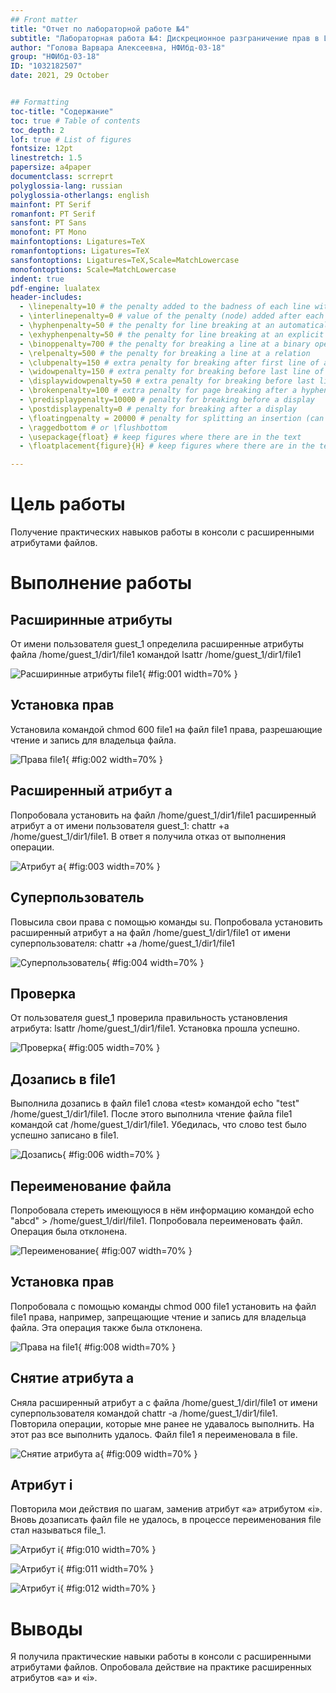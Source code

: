```yaml
---
## Front matter
title: "Отчет по лабораторной работе №4"
subtitle: "Лабораторная работа №4: Дискреционное разграничение прав в Linux. Расширенные атрибуты"
author: "Голова Варвара Алексеевна, НФИбд-03-18"
group: "НФИбд-03-18"
ID: "1032182507"
date: 2021, 29 October


## Formatting
toc-title: "Содержание"
toc: true # Table of contents
toc_depth: 2
lof: true # List of figures
fontsize: 12pt
linestretch: 1.5
papersize: a4paper
documentclass: scrreprt
polyglossia-lang: russian
polyglossia-otherlangs: english
mainfont: PT Serif
romanfont: PT Serif
sansfont: PT Sans
monofont: PT Mono
mainfontoptions: Ligatures=TeX
romanfontoptions: Ligatures=TeX
sansfontoptions: Ligatures=TeX,Scale=MatchLowercase
monofontoptions: Scale=MatchLowercase
indent: true
pdf-engine: lualatex
header-includes:
  - \linepenalty=10 # the penalty added to the badness of each line within a paragraph (no associated penalty node) Increasing the value makes tex try to have fewer lines in the paragraph.
  - \interlinepenalty=0 # value of the penalty (node) added after each line of a paragraph.
  - \hyphenpenalty=50 # the penalty for line breaking at an automatically inserted hyphen
  - \exhyphenpenalty=50 # the penalty for line breaking at an explicit hyphen
  - \binoppenalty=700 # the penalty for breaking a line at a binary operator
  - \relpenalty=500 # the penalty for breaking a line at a relation
  - \clubpenalty=150 # extra penalty for breaking after first line of a paragraph
  - \widowpenalty=150 # extra penalty for breaking before last line of a paragraph
  - \displaywidowpenalty=50 # extra penalty for breaking before last line before a display math
  - \brokenpenalty=100 # extra penalty for page breaking after a hyphenated line
  - \predisplaypenalty=10000 # penalty for breaking before a display
  - \postdisplaypenalty=0 # penalty for breaking after a display
  - \floatingpenalty = 20000 # penalty for splitting an insertion (can only be split footnote in standard LaTeX)
  - \raggedbottom # or \flushbottom
  - \usepackage{float} # keep figures where there are in the text
  - \floatplacement{figure}{H} # keep figures where there are in the text

---
```


# Цель работы

Получение практических навыков работы в консоли с расширенными атрибутами файлов.

# Выполнение работы

## Расширинные атрибуты

От имени пользователя guest_1 определила расширенные атрибуты файла /home/guest_1/dir1/file1 командой lsattr /home/guest_1/dir1/file1

![Расширинные атрибуты file1](images/lab4_1.png){ #fig:001 width=70% }

## Установка прав

Установила командой chmod 600 file1 на файл file1 права, разрешающие чтение и запись для владельца файла.

![Права file1](images/lab4_2.png){ #fig:002 width=70% }

## Расширенный атрибут a

Попробовала установить на файл /home/guest_1/dir1/file1 расширенный атрибут a от имени пользователя guest_1: chattr +a /home/guest_1/dir1/file1. В ответ я получила отказ от выполнения операции.

![Атрибут a](images/lab4_3.png){ #fig:003 width=70% }

## Суперпользователь

Повысила свои права с помощью команды su. Попробовала установить расширенный атрибут a на файл /home/guest_1/dir1/file1 от имени суперпользователя: chattr +a /home/guest_1/dir1/file1

![Суперпользователь](images/lab4_4.png){ #fig:004 width=70% }

## Проверка

От пользователя guest_1 проверила правильность установления атрибута: lsattr /home/guest_1/dir1/file1. Установка прошла успешно.

![Проверка](images/lab4_5.png){ #fig:005 width=70% }

## Дозапись в file1

Выполнила дозапись в файл file1 слова «test» командой echo "test" /home/guest_1/dir1/file1. После этого выполнила чтение файла file1 командой cat /home/guest_1/dir1/file1. Убедилась, что слово test было успешно записано в file1.

![Дозапись](images/lab4_6.png){ #fig:006 width=70% }

## Переименование файла

Попробовала стереть имеющуюся в нём информацию командой echo "abcd" > /home/guest_1/dirl/file1. Попробовала переименовать файл. Операция была отклонена.

![Переименование](images/lab4_7.png){ #fig:007 width=70% }

## Установка прав

Попробовала с помощью команды chmod 000 file1 установить на файл file1 права, например, запрещающие чтение и запись для владельца файла. Эта операция также была отклонена.

![Права на file1](images/lab4_8.png){ #fig:008 width=70% }

## Снятие атрибута a

Сняла расширенный атрибут a с файла /home/guest_1/dirl/file1 от имени суперпользователя командой chattr -a /home/guest_1/dir1/file1. Повторила операции, которые мне ранее не удавалось выполнить. На этот раз все выполнить удалось. Файл file1 я переименовала в file.

![Снятие атрибута a](images/lab4_9.png){ #fig:009 width=70% }

## Атрибут i

Повторила мои действия по шагам, заменив атрибут «a» атрибутом «i». Вновь дозаписать файл file не удалось, в процессе переименования file стал называться file_1.

![Атрибут i](images/lab4_10.png){ #fig:010 width=70% }

![Атрибут i](images/lab4_11.png){ #fig:011 width=70% }

![Атрибут i](images/lab4_12.png){ #fig:012 width=70% }

# Выводы

Я получила практические навыки работы в консоли с расширенными атрибутами файлов. Опробовала действие на практике расширенных атрибутов «а» и «i».

